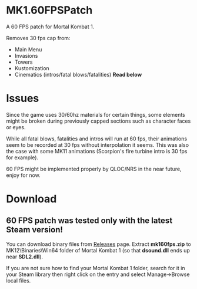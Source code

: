 # MK1.60FPSPatch

A 60 FPS patch for Mortal Kombat 1.

Removes 30 fps cap from:
- Main Menu
- Invasions
- Towers
- Kustomization
- Cinematics (intros/fatal blows/fatalities) **Read below**



# Issues

Since the game uses 30/60hz materials for certain things, some elements might be
broken during previously capped sections such as character faces or eyes.

While all fatal blows, fatalities and intros will run at 60 fps, their animations
seem to be recorded at 30 fps without interpolation it seems. This was also the case
with some MK11 animations (Scorpion's fire turbine intro is 30 fps for example).

60 FPS might be implemented properly by QLOC/NRS in the near future, enjoy for now.



# Download

##  60 FPS patch was tested only with the latest Steam version!

You can download binary files from [Releases](https://github.com/ermaccer/MK160FPSPatch/releases) page. Extract **mk160fps.zip**
to MK12\Binaries\Win64 folder of Mortal Kombat 1 (so that **dsound.dll** ends up near **SDL2.dll**).

If you are not sure how to find your Mortal Kombat 1 folder, search for it in your Steam library then right click on the entry and select Manage->Browse local files.

